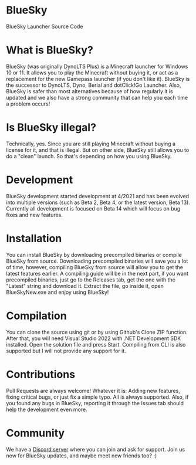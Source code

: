 # BlueSky
 BlueSky Launcher Source Code
 
 # What is BlueSky?
 BlueSky (was originally DynoLTS Plus) is a Minecraft launcher for Windows 10 or 11. It allows you to play the Minecraft without buying it, or act as a replacement for the new Gamepass launcher (if you don't like it). BlueSky is the successor to DynoLTS, Dyno, Berial and dotClick!Go Launcher. Also, BlueSky is safer than most alternatives because of how regularly it is updated and we also have a strong community that can help you each time a problem occurs!

 # Is BlueSky illegal?
 Technically, yes. Since you are still playing Minecraft without buying a license for it, and that is illegal. But on other side, BlueSky still allows you to do a "clean" launch. So that's depending on how you using BlueSky.

 # Development
 BlueSky development started development at 4/2021 and has been evolved into multiple versions (such as Beta 2, Beta 4, or the latest version, Beta 13). Currently all development is focused on Beta 14 which will focus on bug fixes and new features.

 # Installation
 You can install BlueSky by downloading precompiled binaries or compile BlueSky from source. Downloading precompiled binaries will save you a lot of time, however, compiling BlueSky from source will allow you to get the latest features earlier. A compiling guide will be in the next part, if you want precompiled binaries, just go to  the Releases tab, get the one with the "Latest" string and download it. Extract the file, go inside it, open BlueSkyNew.exe and enjoy using BlueSky!

 # Compilation
 You can clone the source using git or by using Github's Clone ZIP function. After that, you will need Visual Studio 2022 with .NET Development SDK installed. Open the solution file and press Start. Compiling from CLI is also supported but I will not provide any support for it.

 # Contributions
 Pull Requests are always welcome! Whatever it is: Adding new features, fixing critical bugs, or just fix a simple typo. All is always supported. Also, if you found any bugs in BlueSky, reporting it through the Issues tab should help the development even more.

 # Community
 We have a [Discord server](https://discord.gg/g8DFnA5cWb) where you can join and ask for support. Join us now for BlueSky updates, and maybe meet new friends too? :)
